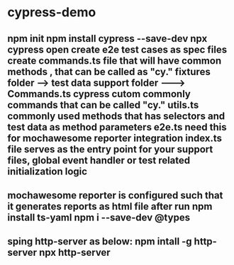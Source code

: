 # cypress-demo
npm init
npm install cypress --save-dev
npx cypress open
create e2e test cases as spec files 
create commands.ts file that will have common methods , that can be called as "cy."
fixtures folder --> test data
support folder ---> 
Commands.ts cypress cutom commonly commands that can be called "cy."
utils.ts commonly used methods that has selectors and test data as method parameters 
e2e.ts need this for mochawesome reporter integration
index.ts file serves as the entry point for your support files, global event handler or test related initialization logic
--------------
mochawesome reporter is configured such that it generates reports as html file after run
npm install ts-yaml
npm i --save-dev @types
----------------
sping http-server as below:
npm intall -g http-server
npx http-server
----------------




